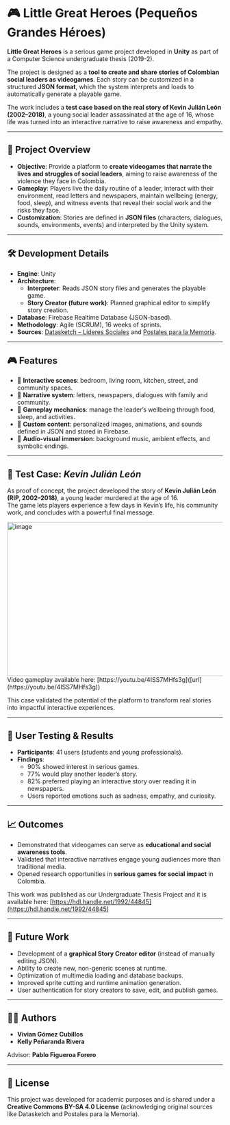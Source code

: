 # 🎮 Little Great Heroes (Pequeños Grandes Héroes)

**Little Great Heroes** is a serious game project developed in **Unity** as part of a Computer Science undergraduate thesis (2019-2).  

The project is designed as a **tool to create and share stories of Colombian social leaders as videogames**. Each story can be customized in a structured **JSON format**, which the system interprets and loads to automatically generate a playable game.  

The work includes a **test case based on the real story of Kevin Julián León (2002–2018)**, a young social leader assassinated at the age of 16, whose life was turned into an interactive narrative to raise awareness and empathy.

---

## 📖 Project Overview

- **Objective**: Provide a platform to **create videogames that narrate the lives and struggles of social leaders**, aiming to raise awareness of the violence they face in Colombia.  
- **Gameplay**: Players live the daily routine of a leader, interact with their environment, read letters and newspapers, maintain wellbeing (energy, food, sleep), and witness events that reveal their social work and the risks they face.  
- **Customization**: Stories are defined in **JSON files** (characters, dialogues, sounds, environments, events) and interpreted by the Unity system.  

---

## 🛠️ Development Details

- **Engine**: Unity  
- **Architecture**:
  - **Interpreter**: Reads JSON story files and generates the playable game.  
  - **Story Creator (future work)**: Planned graphical editor to simplify story creation.  
- **Database**: Firebase Realtime Database (JSON-based).  
- **Methodology**: Agile (SCRUM), 16 weeks of sprints.  
- **Sources**: [Datasketch – Líderes Sociales](http://lideres-sociales.datasketch.co/) and [Postales para la Memoria](http://postalesparalamemoria.com/).  

---

## 🎮 Features

- 🏡 **Interactive scenes**: bedroom, living room, kitchen, street, and community spaces.  
- 📜 **Narrative system**: letters, newspapers, dialogues with family and community.  
- 🍞 **Gameplay mechanics**: manage the leader’s wellbeing through food, sleep, and activities.  
- 🎨 **Custom content**: personalized images, animations, and sounds defined in JSON and stored in Firebase.  
- 🎵 **Audio-visual immersion**: background music, ambient effects, and symbolic endings.  

---

## 🧪 Test Case: *Kevin Julián León*

As proof of concept, the project developed the story of **Kevin Julián León (RIP, 2002–2018)**, a young leader murdered at the age of 16.  
The game lets players experience a few days in Kevin’s life, his community work, and concludes with a powerful final message.

<img width="1643" height="359" alt="image" src="https://github.com/user-attachments/assets/d470c0cc-c3d7-4185-976b-5cacec4c7cb6" />
Video gameplay available here: [https://youtu.be/4ISS7MHfs3g]([url](https://youtu.be/4ISS7MHfs3g))


This case validated the potential of the platform to transform real stories into impactful interactive experiences.

---

## 🧪 User Testing & Results

- **Participants**: 41 users (students and young professionals).  
- **Findings**:
  - 90% showed interest in serious games.  
  - 77% would play another leader’s story.  
  - 82% preferred playing an interactive story over reading it in newspapers.  
  - Users reported emotions such as sadness, empathy, and curiosity.  

---

## 📈 Outcomes

- Demonstrated that videogames can serve as **educational and social awareness tools**.  
- Validated that interactive narratives engage young audiences more than traditional media.  
- Opened research opportunities in **serious games for social impact** in Colombia.  

This work was published as our Undergraduate Thesis Project and it is available here: [https://hdl.handle.net/1992/44845](https://hdl.handle.net/1992/44845)

---

## 🔮 Future Work

- Development of a **graphical Story Creator editor** (instead of manually editing JSON).  
- Ability to create new, non-generic scenes at runtime.  
- Optimization of multimedia loading and database backups.  
- Improved sprite cutting and runtime animation generation.  
- User authentication for story creators to save, edit, and publish games.  

---

## 👩‍💻 Authors

- **Vivian Gómez Cubillos**  
- **Kelly Peñaranda Rivera**  

Advisor: **Pablo Figueroa Forero**  

---

## 📜 License

This project was developed for academic purposes and is shared under a **Creative Commons BY-SA 4.0 License** (acknowledging original sources like Datasketch and Postales para la Memoria).
